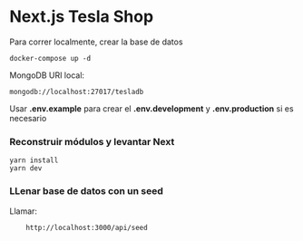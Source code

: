 # Next.js Tesla Shop

Para correr localmente, crear la base de datos
```
docker-compose up -d
```

MongoDB URI local:
```
mongodb://localhost:27017/tesladb
```

Usar __.env.example__ para crear el __.env.development__ y __.env.production__ si es necesario

### Reconstruir módulos y levantar Next
```
yarn install
yarn dev
```

### LLenar base de datos con un seed
Llamar:
```
    http://localhost:3000/api/seed
```
